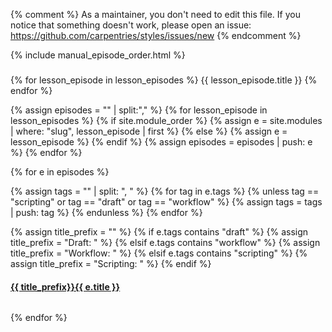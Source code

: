 {% comment %}
As a maintainer, you don't need to edit this file.
If you notice that something doesn't work, please
open an issue: https://github.com/carpentries/styles/issues/new
{% endcomment %}

{% include manual_episode_order.html %}

<style>
  h2 {text-align: center;}
</style>
<h3> </h3>


{% for lesson_episode in lesson_episodes %}
{{ lesson_episode.title }}
{% endfor %}

{% assign episodes = "" | split:"," %}
{% for lesson_episode in lesson_episodes %}
{% if site.module_order %}
  {% assign e = site.modules | where: "slug", lesson_episode | first %}
{% else %}
  {% assign e = lesson_episode %}
{% endif %}
{% assign episodes = episodes | push: e %}
{% endfor %}


<div class="container-fluid">
<div class="row">

{% for e in episodes %}

{% assign tags = "" | split: ", " %}
{% for tag in e.tags %}
  {% unless tag == "scripting" or tag == "draft" or tag == "workflow" %}
    {% assign tags = tags | push: tag %}
  {% endunless %}
{% endfor %}

{% assign title_prefix = "" %}
{% if e.tags contains "draft" %}
  {% assign title_prefix = "Draft: " %}
{% elsif e.tags contains "workflow" %}
  {% assign title_prefix = "Workflow: " %}
{% elsif e.tags contains "scripting" %}
  {% assign title_prefix = "Scripting: " %}
{% endif %}

<div class="col-6 col-sm-4 col-md-3 col-lg-2 col-xl-1">
  <div class="panel panel-default">
    <div class="panel-heading">
      <a href="{{ e.url | relative_url }}">
        <h4>{{ title_prefix}}{{ e.title }}</h4>
        <!-- <h5>{{ tags | array_to_sentence_string }}</h5> -->
      </a>
    </div>
    <div class="panel-body">
      <img src="{{ e.figure | relative_url }}" alt="">
    </div>
  </div>
</div>

{% endfor %}
</div>
</div>
